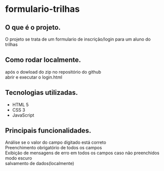# formulario-trilhas
## O que é o projeto.
  O projeto se trata de um formulario de inscrição/login para um aluno do trilhas <br>
## Como rodar localmente.
  após o dowload do zip no repositório do github <br>
  abrir e executar o login.html <br>
## Tecnologias utilizadas.
  * HTML 5
  * CSS 3
  * JavaScript
## Principais funcionalidades.
  Análise se o valor do campo digitado está correto <br>
  Preenchimento obrigatório de todos os campos <br>
  Exibição de mensagens de erro em todos os campos caso não preenchidos <br> 
  modo escuro <br>
  salvamento de dados(localmente) <br>
